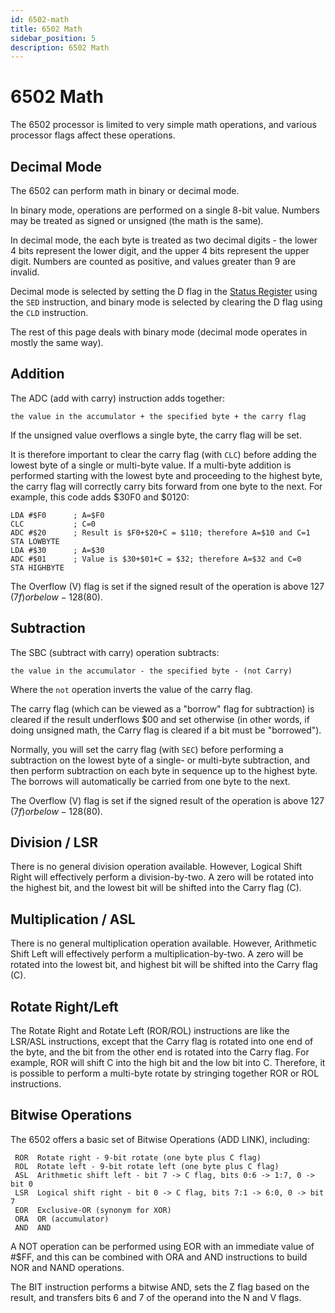 ```yaml
---
id: 6502-math
title: 6502 Math
sidebar_position: 5
description: 6502 Math
---
```


# 6502 Math

The 6502 processor is limited to very simple math operations, and various processor flags affect these operations.

## Decimal Mode

The 6502 can perform math in binary or decimal mode.

In binary mode, operations are performed on a single 8-bit value. Numbers may be treated as signed or unsigned (the math is the same).

In decimal mode, the each byte is treated as two decimal digits - the lower 4 bits represent the lower digit, and the upper 4 bits represent the upper digit. Numbers are counted as positive, and values greater than 9 are invalid.

Decimal mode is selected by setting the D flag in the [Status Register](./6502.md#registers) using the `SED` instruction, and binary mode is selected by clearing the D flag using the `CLD` instruction.

The rest of this page deals with binary mode (decimal mode operates in mostly the same way).

## Addition

The ADC (add with carry) instruction adds together:

```text
the value in the accumulator + the specified byte + the carry flag
```

If the unsigned value overflows a single byte, the carry flag will be set.

It is therefore important to clear the carry flag (with `CLC`) before adding the lowest byte of a single or multi-byte value. If a multi-byte addition is performed starting with the lowest byte and proceeding to the highest byte, the carry flag will correctly carry bits forward from one byte to the next. For example, this code adds $30F0 and $0120:

```assembly
LDA #$F0      ; A=$F0
CLC           ; C=0
ADC #$20      ; Result is $F0+$20+C = $110; therefore A=$10 and C=1
STA LOWBYTE
LDA #$30      ; A=$30
ADC #$01      ; Value is $30+$01+C = $32; therefore A=$32 and C=0
STA HIGHBYTE
```

The Overflow (V) flag is set if the signed result of the operation is above 127 ($7f) or below -128 ($80).

## Subtraction

The SBC (subtract with carry) operation subtracts:

```text
the value in the accumulator - the specified byte - (not Carry)
```

Where the `not` operation inverts the value of the carry flag.

The carry flag (which can be viewed as a "borrow" flag for subtraction) is cleared if the result underflows $00 and set otherwise (in other words, if doing unsigned math, the Carry flag is cleared if a bit must be "borrowed").

Normally, you will set the carry flag (with `SEC`) before performing a subtraction on the lowest byte of a single- or multi-byte subtraction, and then perform subtraction on each byte in sequence up to the highest byte. The borrows will automatically be carried from one byte to the next.

The Overflow (V) flag is set if the signed result of the operation is above 127 ($7f) or below -128 ($80).

## Division / LSR

There is no general division operation available. However, Logical Shift Right will effectively perform a division-by-two. A zero will be rotated into the highest bit, and the lowest bit will be shifted into the Carry flag (C).

## Multiplication / ASL

There is no general multiplication operation available. However, Arithmetic Shift Left will effectively perform a multiplication-by-two. A zero will be rotated into the lowest bit, and highest bit will be shifted into the Carry flag (C).

## Rotate Right/Left

The Rotate Right and Rotate Left (ROR/ROL) instructions are like the LSR/ASL instructions, except that the Carry flag is rotated into one end of the byte, and the bit from the other end is rotated into the Carry flag. For example, ROR will shift C into the high bit and the low bit into C. Therefore, it is possible to perform a multi-byte rotate by stringing together ROR or ROL instructions.

## Bitwise Operations

The 6502 offers a basic set of Bitwise Operations (ADD LINK), including:

```text
 ROR  Rotate right - 9-bit rotate (one byte plus C flag)
 ROL  Rotate left - 9-bit rotate left (one byte plus C flag)
 ASL  Arithmetic shift left - bit 7 -> C flag, bits 0:6 -> 1:7, 0 -> bit 0
 LSR  Logical shift right - bit 0 -> C flag, bits 7:1 -> 6:0, 0 -> bit 7
 EOR  Exclusive-OR (synonym for XOR)
 ORA  OR (accumulator)
 AND  AND
```

A NOT operation can be performed using EOR with an immediate value of #$FF, and this can be combined with ORA and AND instructions to build NOR and NAND operations.

The BIT instruction performs a bitwise AND, sets the Z flag based on the result, and transfers bits 6 and 7 of the operand into the N and V flags.


